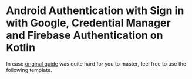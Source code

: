# Android Authentication with Sign in with Google, Credential Manager and Firebase Authentication on Kotlin
In case [original guide](https://developer.android.com/identity/sign-in/credential-manager-siwg#instantiate-sign-in-request) was quite hard for you to master, feel free to use the following template.
